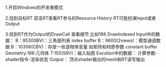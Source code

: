 1.开启Windows的开发者模式

2.找到目标RT 双击RT查看RT参与的Resource History
    RT可能扮演Input或者Output

3.找到RT作为Output的DrawCall 查看细节
    比如186 DrawIndexed
    Input中的数据：
        B：9530(IBV)：三角面列表 index buffer
        B：9600(2views)：模型通道数据
        B：10306(CBV)：存放一些逐物体变量 如矩阵和材质参数 constant buffer
        Geometry:186:几何体
        T:155(SRV)：输入贴图
    Excution中的数据：
        计算参数-shader指令-渲染状态
    Output：
        顶点shader输出的mesh和RT读写输出